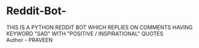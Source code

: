 # Reddit-Bot-
THIS IS A PYTHON REDDIT BOT WHICH REPLIES ON COMMENTS HAVING KEYWORD "SAD" WITH "POSITIVE / INSPIRATIONAL" QUOTES
<br>
Author - PRAVEEN

